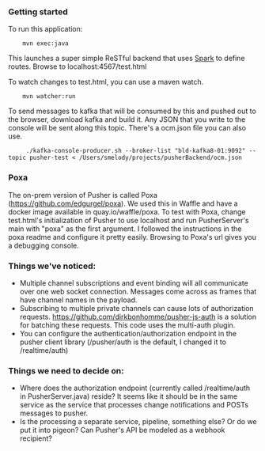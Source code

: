 ### Getting started
To run this application:

````
	mvn exec:java
````

This launches a super simple ReSTful backend that uses [Spark](http://sparkjava.com/) to define routes.  Browse to localhost:4567/test.html

To watch changes to test.html, you can use a maven watch.

````
    mvn watcher:run
````

To send messages to kafka that will be consumed by this and pushed out to the browser, download kafka and build it.  Any JSON that you write to the console will be sent along this topic.  There's a ocm.json file you can also use.

````
     ./kafka-console-producer.sh --broker-list "bld-kafka8-01:9092" --topic pusher-test < /Users/smelody/projects/pusherBackend/ocm.json
````

### Poxa
The on-prem version of Pusher is called Poxa (https://github.com/edgurgel/poxa).  We used this in Waffle and have a docker image available in quay.io/waffle/poxa.    To test with Poxa, change test.html's initialization of Pusher to use localhost and run PusherServer's main with "poxa" as the first argument.
I followed the instructions in the poxa readme and configure it pretty easily.  Browsing to Poxa's url gives you a debugging console.

### Things we've noticed:

 * Multiple channel subscriptions and event binding will all communicate over one web socket connection.  Messages come across as frames that have channel names in the payload.
 * Subscribing to multiple private channels can cause lots of authorization requests.  https://github.com/dirkbonhomme/pusher-js-auth is a solution for batching these requests.  This code uses the multi-auth plugin.
 * You can configure the authentication/authorization endpoint in the pusher client library (/pusher/auth is the default, I changed it to /realtime/auth)

### Things we need to decide on:

* Where does the authorization endpoint (currently called /realtime/auth in PusherServer.java) reside?  It seems like it should be in the same service as the service that processes change notifications and POSTs messages to pusher.
* Is the processing a separate service, pipeline, something else?  Or do we put it into pigeon?  Can Pusher's API be modeled as a webhook recipient?

